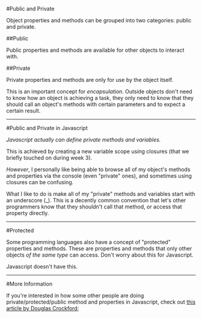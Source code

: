 #Public and Private

Object properties and methods can be grouped into two categories: public and private.

##Public

Public properties and methods are available for other objects to interact with. 

##Private

Private properties and methods are only for use by the object itself. 

This is an important concept for *encapsulation*. Outside objects don't need to know how an object is achieving a task, they only need to know that they should call an object's methods with certain parameters and to expect a certain result.

---
#Public and Private in Javascript

*Javascript actually can define private methods and variables.*

This is achieved by creating a new variable scope using closures (that we briefly touched on during week 3).

*However*, I personally like being able to browse all of my object's methods and properties via the console (even "private" ones), and sometimes using closures can be confusing.

What I like to do is make all of my "private" methods and variables start with an underscore (\_). This is a decently common convention that let's other programmers know that they shouldn't call that method, or access that property directly.

---
#Protected

Some programming languages also have a concept of "protected" properties and methods. These are properties and methods that only other objects *of the same type* can access. Don't worry about this for Javascript.

Javascript doesn't have this.

---
#More Information

If you're interested in how some other people are doing private/protected/public method and properties in Javascript, check out [this article by Douglas Crockford](http://javascript.crockford.com/private.html);

